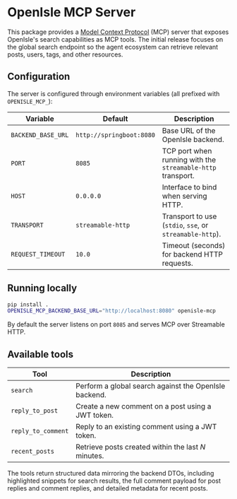 # OpenIsle MCP Server

This package provides a [Model Context Protocol](https://modelcontextprotocol.io) (MCP) server
that exposes OpenIsle's search capabilities as MCP tools. The initial release focuses on the
global search endpoint so the agent ecosystem can retrieve relevant posts, users, tags, and
other resources.

## Configuration

The server is configured through environment variables (all prefixed with `OPENISLE_MCP_`):

| Variable | Default | Description |
| --- | --- | --- |
| `BACKEND_BASE_URL` | `http://springboot:8080` | Base URL of the OpenIsle backend. |
| `PORT` | `8085` | TCP port when running with the `streamable-http` transport. |
| `HOST` | `0.0.0.0` | Interface to bind when serving HTTP. |
| `TRANSPORT` | `streamable-http` | Transport to use (`stdio`, `sse`, or `streamable-http`). |
| `REQUEST_TIMEOUT` | `10.0` | Timeout (seconds) for backend HTTP requests. |

## Running locally

```bash
pip install .
OPENISLE_MCP_BACKEND_BASE_URL="http://localhost:8080" openisle-mcp
```

By default the server listens on port `8085` and serves MCP over Streamable HTTP.

## Available tools

| Tool | Description |
| --- | --- |
| `search` | Perform a global search against the OpenIsle backend. |
| `reply_to_post` | Create a new comment on a post using a JWT token. |
| `reply_to_comment` | Reply to an existing comment using a JWT token. |
| `recent_posts` | Retrieve posts created within the last *N* minutes. |

The tools return structured data mirroring the backend DTOs, including highlighted snippets for
search results, the full comment payload for post replies and comment replies, and detailed
metadata for recent posts.

